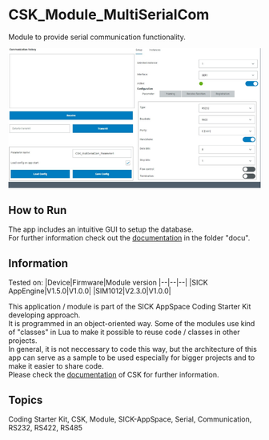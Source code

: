 # CSK_Module_MultiSerialCom

Module to provide serial communication functionality.  

![](./docu/media/UI_Screenshot.png)

## How to Run
The app includes an intuitive GUI to setup the database.  
For further information check out the [documentation](https://raw.githack.com/golluroSICKAG/CSK_Module_MultiSerialCom/main/docu/CSK_Module_MultiSerialCom.html) in the folder "docu".  

## Information

Tested on:
|Device|Firmware|Module version
|--|--|--|
|SICK AppEngine|V1.5.0|V1.0.0|
|SIM1012|V2.3.0|V1.0.0|

This application / module is part of the SICK AppSpace Coding Starter Kit developing approach.  
It is programmed in an object-oriented way. Some of the modules use kind of "classes" in Lua to make it possible to reuse code / classes in other projects.  
In general, it is not neccessary to code this way, but the architecture of this app can serve as a sample to be used especially for bigger projects and to make it easier to share code.  
Please check the [documentation](https://github.com/SICKAppSpaceCodingStarterKit/.github/blob/main/docu/SICKAppSpaceCodingStarterKit_Documentation.md) of CSK for further information.  

## Topics

Coding Starter Kit, CSK, Module, SICK-AppSpace, Serial, Communication, RS232, RS422, RS485
